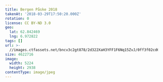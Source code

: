 ```yaml
---
title: Bergen Påske 2018
takenAt: '2018-03-29T17:50:20.000Z'
rotation: 0
license: CC BY-ND 3.0
geo:
  lat: 62.842469
  lng: 6.972822
tags: []
url: >-
  //images.ctfassets.net/bncv3c2gt878/2d322XaH3YFF1F6Nq15ZvJ/0ff3f02cd6fa5e48b4d243db10107754/bergen-pske-2018_40282871675_o
size: 4622716
image:
  width: 5224
  height: 2938
contentType: image/jpeg
---
```


